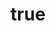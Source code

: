 ---
feature: méli-mélo
"@context":
  "@version": 1.0.4
  dct: http://purl.org/dc/terms/
  title:
    "@id": dct:title
    "@container": "@language"
  description: dct:description
  modified: dct:modified

title:
  en: Data Table Utilities
  fr: (FR) Data Table Utilities
description: Examples of how to use these Utilities
modified: 2024-10-01
componentName: 2024-10-datatable-utilities
sponsor: Steve Bourgeois (steve.bourgeois@tpsgc-pwgsc.gc.ca)

pages:
  examples:
    - title: Home
      language: en
      path: index-eng.html

implementationPlan:
  - due: 2024-09-24
    what: "Initial Development <span class=\"label label-success\">Completed</span>"
  - due: 2024-10-01
    what: "Get Intial Feedback from Wet-Boew Team Before Pull Request <span class=\"label label-success\">Completed</span>"
  - due: 2024-10-08
    what: "Fix Issue Identified by Wet-Boew Team <span class=\"label label-success\">Completed</span>"
  - due: 2024-10-12
    what: "Get French Sample page Translated <span class=\"label label-warning\">In Progress</span>"
  - due: 2024-10-15
    what: Get Pages throuh our QC cycle and our WACR Team
  - due: 2024-10-22
    what: Fix Identified problems and accesibility issues
  - due: 2024-10-31
    what: Submit Pull Request
  - due: 2025-06-30
    what: Work toward a provisional plugin

implementationPlanFR:
  - due: 2024-09-24
    what: "Dévélopement initial <span class=\"label label-success\">Completé</span>"
  - due: 2024-10-01
    what: "Obtenir des rétroaction de l'équipe Wet-Boew avant la demande de tirage <span class=\"label label-success\">Completé</span>"
  - due: 2024-10-08
    what: "Corriger tout problèmes identifiés par l'équipe Wet-Boew <span class=\"label label-success\">Completé</span>"
  - due: 2024-10-12
    what: "Faire traduire la page d'exemple en français <span class=\"label label-success\">Completé</span>"
  - due: 2024-10-15
    what: "Soumettre les pages à notre processus de CQ et à notre équipe ECAW"
  - due: 2024-10-22
    what: "Corriger les problèmes identifiés et les problèmes d'accessibilité"
  - due: 2024-10-31
    what: "Soumettre la demandes de tirage"
  - due: 2025-06-30
    what: "Travailler vers un plugiciel provisoire"

todos:
  - Add Other Data Manipulation Classes Maybe (percentage)?

todosFR:
  - •	Envisager d'ajouter d'autres classes de manipulation de données (pourcentage)?

output: false
---
